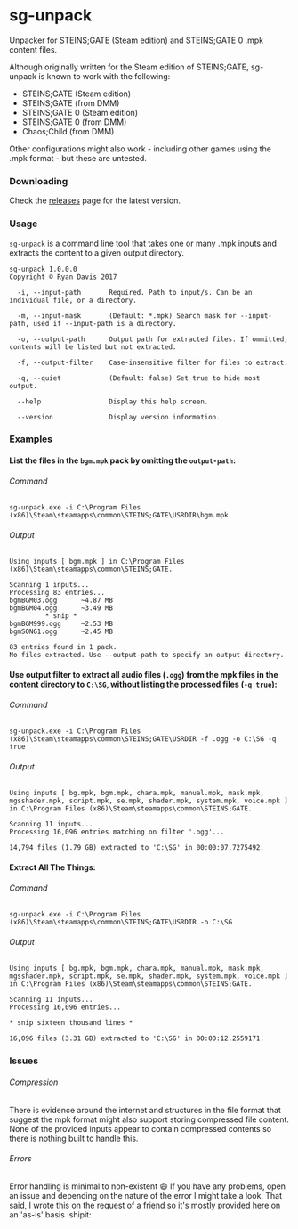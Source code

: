# sg-unpack
Unpacker for STEINS;GATE (Steam edition) and STEINS;GATE 0 .mpk content files. 

Although originally written for the Steam edition of STEINS;GATE, sg-unpack is known to work with the following:
* STEINS;GATE (Steam edition)
* STEINS;GATE (from DMM)
* STEINS;GATE 0 (Steam edition)
* STEINS;GATE 0 (from DMM)
* Chaos;Child (from DMM)

Other configurations might also work - including other games using the .mpk format - but these are untested. 

### Downloading
Check the [releases](https://github.com/rdavisau/sg-unpack/releases) page for the latest version.

### Usage
`sg-unpack` is a command line tool that takes one or many .mpk inputs and extracts the content to a given output directory.

```
sg-unpack 1.0.0.0
Copyright © Ryan Davis 2017

  -i, --input-path       Required. Path to input/s. Can be an individual file, or a directory.

  -m, --input-mask       (Default: *.mpk) Search mask for --input-path, used if --input-path is a directory.

  -o, --output-path      Output path for extracted files. If ommitted, contents will be listed but not extracted.

  -f, --output-filter    Case-insensitive filter for files to extract.

  -q, --quiet            (Default: false) Set true to hide most output.

  --help                 Display this help screen.

  --version              Display version information.
```

### Examples

#### List the files in the `bgm.mpk` pack by omitting the `output-path`:

###### Command
`sg-unpack.exe -i C:\Program Files (x86)\Steam\steamapps\common\STEINS;GATE\USRDIR\bgm.mpk`

###### Output
```
Using inputs [ bgm.mpk ] in C:\Program Files (x86)\Steam\steamapps\common\STEINS;GATE.

Scanning 1 inputs...
Processing 83 entries...
bgmBGM03.ogg      ~4.87 MB
bgmBGM04.ogg      ~3.49 MB
         * snip *
bgmBGM999.ogg     ~2.53 MB
bgmSONG1.ogg      ~2.45 MB

83 entries found in 1 pack.
No files extracted. Use --output-path to specify an output directory.
```

#### Use output filter to extract all audio files (`.ogg`) from the mpk files in the content directory to `C:\SG`, without listing the processed files (`-q true`):

###### Command
`sg-unpack.exe -i C:\Program Files (x86)\Steam\steamapps\common\STEINS;GATE\USRDIR -f .ogg -o C:\SG -q true`

###### Output
```
Using inputs [ bg.mpk, bgm.mpk, chara.mpk, manual.mpk, mask.mpk, mgsshader.mpk, script.mpk, se.mpk, shader.mpk, system.mpk, voice.mpk ] in C:\Program Files (x86)\Steam\steamapps\common\STEINS;GATE.

Scanning 11 inputs...
Processing 16,096 entries matching on filter '.ogg'...

14,794 files (1.79 GB) extracted to 'C:\SG' in 00:00:07.7275492.
```

#### Extract All The Things:

###### Command
`sg-unpack.exe -i C:\Program Files (x86)\Steam\steamapps\common\STEINS;GATE\USRDIR -o C:\SG`

###### Output
```
Using inputs [ bg.mpk, bgm.mpk, chara.mpk, manual.mpk, mask.mpk, mgsshader.mpk, script.mpk, se.mpk, shader.mpk, system.mpk, voice.mpk ] in C:\Program Files (x86)\Steam\steamapps\common\STEINS;GATE.

Scanning 11 inputs...
Processing 16,096 entries...

* snip sixteen thousand lines *

16,096 files (3.31 GB) extracted to 'C:\SG' in 00:00:12.2559171.
```

### Issues

###### Compression
There is evidence around the internet and structures in the file format that suggest the mpk format might also support storing compressed file content. None of the provided inputs appear to contain compressed contents so there is nothing built to handle this.

###### Errors

Error handling is minimal to non-existent :smile: If you have any problems, open an issue and depending on the nature of the error I might take a look. That said, I wrote this on the request of a friend so it's mostly provided here on an 'as-is' basis :shipit:
